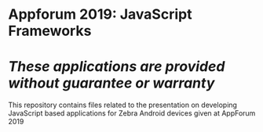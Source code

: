 # Appforum 2019: JavaScript Frameworks

*These applications are provided without guarantee or warranty*
=========================================================

This repository contains files related to the presentation on developing JavaScript based applications for Zebra Android devices given at AppForum 2019

